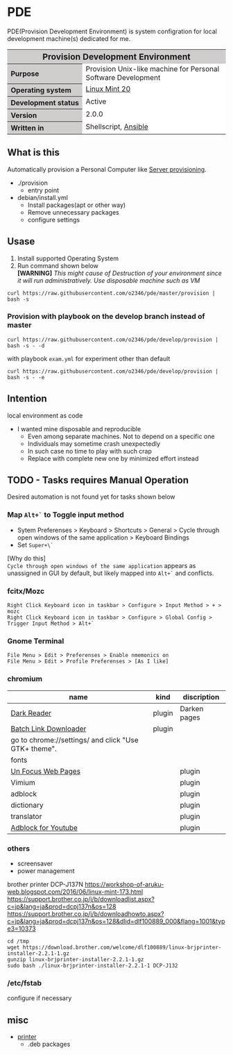 # PDE

PDE(Provision Development Environment) is system configration for local development machine(s) dedicated for me.

<table border="0" cellspacing="0" cellpadding="0">
<tr>
<th colspan="2" bgcolor="#D0CDCD" align="center"><big>Provision Development Environment</big></th>
</tr>
<tr>
<th bgcolor="#D0CDCD" align="left" nowrap>Purpose</td>
<td bgcolor="#FFFFFF" valign="top">Provision Unix-like machine for Personal Software Development</td>
</tr>
<tr>
<th bgcolor="#D0CDCD" align="left" nowrap>Operating system</td>
<td bgcolor="#FFFFFF" valign="top"><a href="https://linuxmint.com/">Linux Mint 20</a></td>
</tr>
<tr>
<th bgcolor="#D0CDCD" align="left" nowrap>Development status</td>
<td bgcolor="#FFFFFF" valign="top">Active</td>
</tr>
<tr>
<th bgcolor="#D0CDCD" align="left" nowrap>Version</td>
<td bgcolor="#FFFFFF" valign="top">2.0.0</td>
</tr>
<tr>
<th bgcolor="#D0CDCD" align="left" nowrap>Written in</td>
<td bgcolor="#FFFFFF" valign="top">Shellscript, <a href="http://docs.ansible.com/ansible/index.html">Ansible</a></td>
</tr>
</table>

## What is this

Automatically provision a Personal Computer like [Server provisioning](https://en.wikipedia.org/wiki/Provisioning#Server_provisioning).

* ./provision
  * entry point
* debian/install.yml
  * Install packages(apt or other way)
  * Remove unnecessary packages
  * configure settings

## Usase

1. Install supported Operating System
1. Run command shown below  
**[WARNING]** _This might cause of Destruction of your environment since it will run administratively. Use disposable machine such as VM_

```
curl https://raw.githubusercontent.com/o2346/pde/master/provision | bash -s
```

### Provision with playbook on the develop branch instead of master

```
curl https://raw.githubusercontent.com/o2346/pde/develop/provision | bash -s - -d
```

with playbook `exam.yml` for experiment other than default

```
curl https://raw.githubusercontent.com/o2346/pde/develop/provision | bash -s - -e
```

## Intention

local environment as code

* I wanted mine disposable and reproducible
  * Even among separate machines. Not to depend on a specific one
  * Individuals may sometime crash unexpectedly
  * In such case no time to play with such crap
  * Replace with complete new one by minimized effort instead

## <a name="todo"> TODO - Tasks requires Manual Operation

Desired automation is not found yet for tasks shown below

### Map `` Alt+` `` to Toggle input method

* Sytem Preferenses > Keyboard > Shortcuts > General > Cycle through open windows of the same application > Keyboard Bindings
* Set `` Super+\` ``

[Why do this]  
`Cycle through open windows of the same application` appears as unassigned in GUI by default, but likely mapped into `` Alt+` ``  and conflicts.

### fcitx/Mozc

```
Right Click Keyboard icon in taskbar > Configure > Input Method > + > mozc
Right Click Keyboard icon in taskbar > Configure > Global Config > Trigger Input Method > Alt+`
```

### Gnome Terminal

```
File Menu > Edit > Preferenses > Enable nmemonics on
File Menu > Edit > Profile Preferenses > [As I like]
```

### chromium

|name|kind|discription|
|---|---|---|
|[Dark Reader](https://chrome.google.com/webstore/detail/dark-reader/eimadpbcbfnmbkopoojfekhnkhdbieeh)|plugin|Darken pages|
|[Batch Link Downloader](https://chrome.google.com/webstore/detail/batch-link-downloader/aiahkbnnpafepcgnhhecilboebmmolnn/related)|plugin||
|go to chrome://settings/ and click "Use GTK+ theme".||
|fonts||
|[Un Focus Web Pages](https://chrome.google.com/webstore/detail/un-focus-web-pages/cdbkhgekcjdpnjlajincjjknmbmigifg)||plugin|
|Vimium||plugin|
|adblock||plugin|
|dictionary||plugin|
|translator||plugin|
|[Adblock for Youtube](https://chrome.google.com/webstore/detail/adblock-for-youtube/cmedhionkhpnakcndndgjdbohmhepckk/related?hl=en)||plugin|

### others

* screensaver
* power management

brother printer DCP-J137N
https://workshop-of-aruku-web.blogspot.com/2016/06/linux-mint-173.html
https://support.brother.co.jp/j/b/downloadlist.aspx?c=jp&lang=ja&prod=dcpj137n&os=128
https://support.brother.co.jp/j/b/downloadhowto.aspx?c=jp&lang=ja&prod=dcpj137n&os=128&dlid=dlf100889_000&flang=1001&type3=10373

```
cd /tmp
wget https://download.brother.com/welcome/dlf100889/linux-brjprinter-installer-2.2.1-1.gz
gunzip linux-brjprinter-installer-2.2.1-1.gz
sudo bash ./linux-brjprinter-installer-2.2.1-1 DCP-J132
```

### /etc/fstab

configure if necessary

## misc

* [printer](http://support.brother.co.jp/j/b/downloadhowto.aspx?c=jp&lang=ja&prod=dcpj137n&os=128&dlid=dlf100517_000&flang=1001&type3=561)
  * .deb packages

